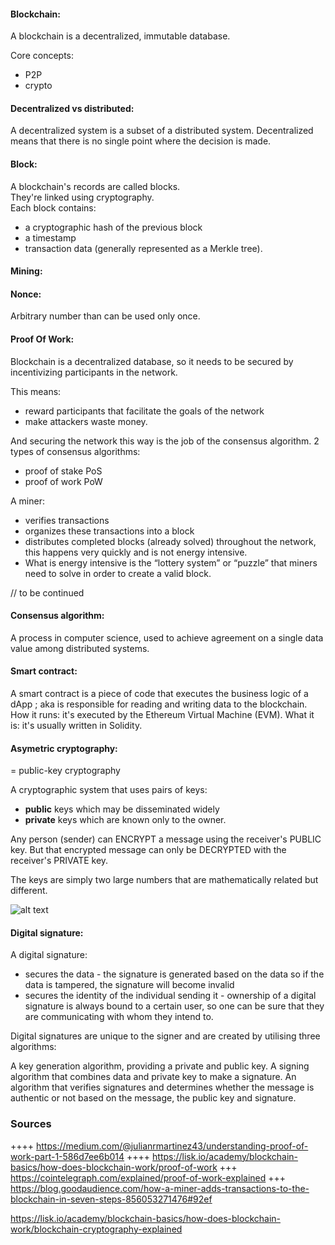 #### Blockchain:

A blockchain is a decentralized, immutable database.

Core concepts:

- P2P
- crypto

#### Decentralized vs distributed:

A decentralized system is a subset of a distributed system. Decentralized means that there is no single point where the decision is made.

#### Block:

A blockchain's records are called blocks.  
They're linked using cryptography.  
Each block contains:

- a cryptographic hash of the previous block
- a timestamp
- transaction data (generally represented as a Merkle tree).

#### Mining:

#### Nonce:

Arbitrary number than can be used only once.

#### Proof Of Work:

Blockchain is a decentralized database, so it needs to be secured by incentivizing participants in the network.

This means:

- reward participants that facilitate the goals of the network
- make attackers waste money.

And securing the network this way is the job of the consensus algorithm.
2 types of consensus algorithms:

- proof of stake PoS
- proof of work PoW

A miner:

- verifies transactions
- organizes these transactions into a block
- distributes completed blocks (already solved) throughout the network, this happens very quickly and is not energy intensive.
- What is energy intensive is the “lottery system” or “puzzle” that miners need to solve in order to create a valid block.

// to be continued

#### Consensus algorithm:

A process in computer science, used to achieve agreement on a single data value among distributed systems.

#### Smart contract:

A smart contract is a piece of code that executes the business logic of a dApp ; aka is responsible for reading and writing data to the blockchain.
How it runs: it's executed by the Ethereum Virtual Machine (EVM).
What it is: it's usually written in Solidity.

#### Asymetric cryptography:

= public-key cryptography

A cryptographic system that uses pairs of keys:

- **public** keys which may be disseminated widely
- **private** keys which are known only to the owner.

Any person (sender) can ENCRYPT a message using the receiver's PUBLIC key. But that encrypted message can only be DECRYPTED with the receiver's PRIVATE key.

The keys are simply two large numbers that are mathematically related but different.

![alt text](https://lisk.io/content/5-academy/2-blockchain-basics/4-how-does-blockchain-work/2-blockchain-cryptography-explained/6-public-key-cryptography-1.jpg "Logo Title Text 1")

#### Digital signature:

A digital signature:

- secures the data - the signature is generated based on the data so if the data is tampered, the signature will become invalid
- secures the identity of the individual sending it - ownership of a digital signature is always bound to a certain user, so one can be sure that they are communicating with whom they intend to.

Digital signatures are unique to the signer and are created by utilising three algorithms:

A key generation algorithm, providing a private and public key.
A signing algorithm that combines data and private key to make a signature.
An algorithm that verifies signatures and determines whether the message is authentic or not based on the message, the public key and signature.

### Sources

++++ https://medium.com/@julianrmartinez43/understanding-proof-of-work-part-1-586d7ee6b014
++++ https://lisk.io/academy/blockchain-basics/how-does-blockchain-work/proof-of-work
+++ https://cointelegraph.com/explained/proof-of-work-explained
+++ https://blog.goodaudience.com/how-a-miner-adds-transactions-to-the-blockchain-in-seven-steps-856053271476#92ef

https://lisk.io/academy/blockchain-basics/how-does-blockchain-work/blockchain-cryptography-explained
